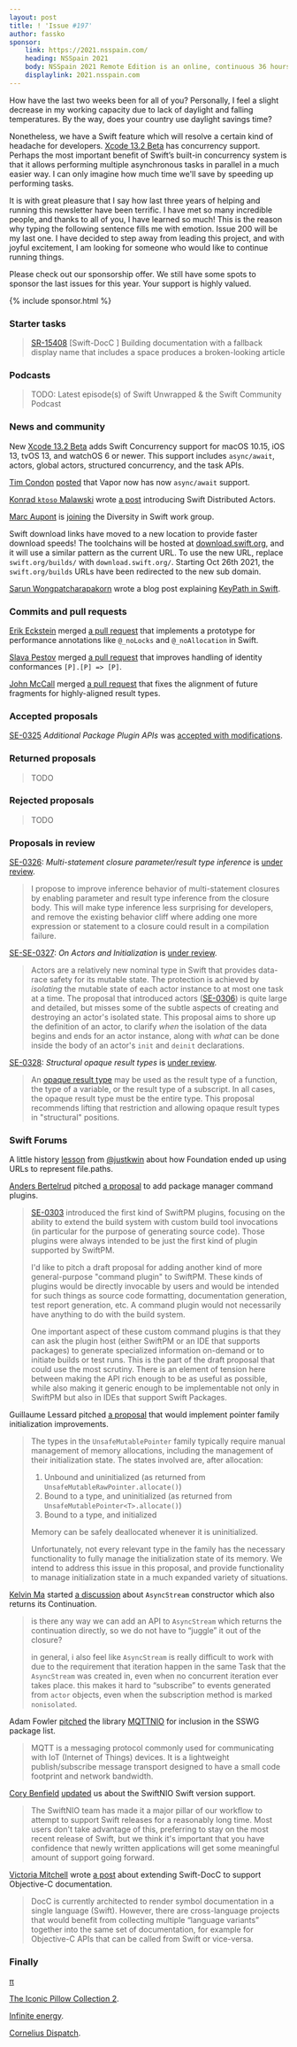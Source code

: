 ```yaml
---
layout: post
title: ! 'Issue #197'
author: fassko
sponsor:
    link: https://2021.nsspain.com/
    heading: NSSpain 2021
    body: NSSpain 2021 Remote Edition is an online, continuous 36 hours conference, carefully crafted by the community for the community.
    displaylink: 2021.nsspain.com
---
```


How have the last two weeks been for all of you? Personally, I feel a slight decrease in my working capacity due to lack of daylight and falling temperatures. By the way, does your country use daylight savings time?

Nonetheless, we have a Swift feature which will resolve a certain kind of headache for developers. [Xcode 13.2 Beta](https://developer.apple.com/documentation/xcode-release-notes/xcode-13_2-release-notes#Swift) has concurrency support. Perhaps the most important benefit of Swift’s built-in concurrency system is that it allows performing multiple asynchronous tasks in parallel in a much easier way. I can only imagine how much time we'll save by speeding up performing tasks.

It is with great pleasure that I say how last three years of helping and running this newsletter have been terrific. I have met so many incredible people, and thanks to all of you, I have learned so much! This is the reason why typing the following sentence fills me with emotion. Issue 200 will be my last one. I have decided to step away from leading this project, and with joyful excitement, I am looking for someone who would like to continue running things.

Please check out our sponsorship offer. We still have some spots to sponsor the last issues for this year. Your support is highly valued.

<!--excerpt-->

{% include sponsor.html %}

### Starter tasks

> [SR-15408](https://bugs.swift.org/browse/SR-15408) [Swift-DocC
] Building documentation with a fallback display name that includes a space produces a broken-looking article

### Podcasts

> TODO: Latest episode(s) of Swift Unwrapped & the Swift Community Podcast

### News and community

New [Xcode 13.2 Beta](https://developer.apple.com/documentation/xcode-release-notes/xcode-13_2-release-notes) adds Swift Concurrency support for macOS 10.15, iOS 13, tvOS 13, and watchOS 6 or newer. This support includes `async/await`, actors, global actors, structured concurrency, and the task APIs.

[Tim Condon](https://twitter.com/0xTim) [posted](https://forums.swift.org/t/async-await-has-arrived-in-vapor/53077) that Vapor now has now `async/await` support.

[Konrad `ktoso` Malawski](https://forums.swift.org/u/ktoso) wrote [a post](https://swift.org/blog/distributed-actors/) introducing Swift Distributed Actors.

[Marc Aupont](https://twitter.com/digimarktech) is [joining](https://forums.swift.org/t/diversity-in-swift-work-group-update/53133) the Diversity in Swift work group.

Swift download links have moved to a new location to provide faster download speeds! The toolchains will be hosted at [download.swift.org](http://download.swift.org/), and it will use a similar pattern as the current URL. To use the new URL, replace `swift.org/builds/` with `download.swift.org/`. Starting Oct 26th 2021, the `swift.org/builds` URLs have been redirected to the new sub domain.

[Sarun Wongpatcharapakorn](https://twitter.com/sarunw) wrote a blog post explaining [KeyPath in Swift](https://sarunw.com/posts/what-is-keypath-in-swift/).

### Commits and pull requests

[Erik Eckstein](https://github.com/eeckstein/) merged [a pull request](https://github.com/apple/swift/pull/39902) that implements a prototype for performance annotations like `@_noLocks` and `@_noAllocation` in Swift.

[Slava Pestov](https://twitter.com/slava_pestov) merged [a pull request](https://github.com/apple/swift/pull/39918) that improves handling of identity conformances `[P].[P] => [P]`.

[John McCall](https://github.com/rjmccall) merged [a pull request](https://github.com/apple/swift/pull/39829) that fixes the alignment of future fragments for highly-aligned result types.

### Accepted proposals

[SE-0325](https://github.com/apple/swift-evolution/blob/main/proposals/0325-swiftpm-additional-plugin-apis.md) *Additional Package Plugin APIs* was [accepted with modifications](https://forums.swift.org/t/accepted-with-modifications-se-0325-additional-package-plugin-apis/53086).

### Returned proposals

> TODO

### Rejected proposals

> TODO

### Proposals in review

[SE-0326](https://github.com/apple/swift-evolution/blob/main/proposals/0326-extending-multi-statement-closure-inference.md): *Multi-statement closure parameter/result type inference* is [under review](https://forums.swift.org/t/se-0326-multi-statement-closure-parameter-result-type-inference/52964).

> I propose to improve inference behavior of multi-statement closures by enabling parameter and result type inference from the closure body. This will make type inference less surprising for developers, and remove the existing behavior cliff where adding one more expression or statement to a closure could result in a compilation failure.

[SE-SE-0327](https://github.com/apple/swift-evolution/blob/main/proposals/0327-actor-initializers.md): *On Actors and Initialization* is [under review](https://forums.swift.org/t/se-0327-on-actors-and-initialization/53053).

> Actors are a relatively new nominal type in Swift that provides data-race safety for its mutable state.
The protection is achieved by _isolating_ the mutable state of each actor instance to at most one task at a time.
The proposal that introduced actors ([SE-0306](https://github.com/apple/swift-evolution/blob/main/proposals/0306-actors.md)) is quite large and detailed, but misses some of the subtle aspects of creating and destroying an actor's isolated state.
This proposal aims to shore up the definition of an actor, to clarify _when_ the isolation of the data begins and ends for an actor instance, along with _what_ can be done inside the body of an actor's `init` and `deinit` declarations.

[SE-0328](https://github.com/apple/swift-evolution/blob/main/proposals/0328-structural-opaque-result-types.md): *Structural opaque result types* is [under review](hhttps://forums.swift.org/t/se-0328-structural-opaque-result-types/53248).

> An [opaque result type](https://github.com/apple/swift-evolution/blob/main/proposals/0244-opaque-result-types.md) may be used as the result type of a function, the type of a variable, or the result type of a subscript. In all cases, the opaque result type must be the entire type. This proposal recommends lifting that restriction and allowing opaque result types in "structural" positions.

### Swift Forums

A little history [lesson](https://forums.swift.org/t/get-folders-number-of-elements/30674/12) from [@justkwin](https://twitter.com/justkwin) about how Foundation ended up using URLs to represent file.paths.

[Anders Bertelrud](https://forums.swift.org/u/abertelrud) pitched [a proposal](https://forums.swift.org/t/pitch-package-manager-command-plugins/53172) to add package manager command plugins.

> [SE-0303](https://github.com/apple/swift-evolution/blob/main/proposals/0303-swiftpm-extensible-build-tools.md) introduced the first kind of SwiftPM plugins, focusing on the ability to extend the build system with custom build tool invocations (in particular for the purpose of generating source code). Those plugins were always intended to be just the first kind of plugin supported by SwiftPM.
>
> I'd like to pitch a draft proposal for adding another kind of more general-purpose "command plugin" to SwiftPM. These kinds of plugins would be directly invocable by users and would be intended for such things as source code formatting, documentation generation, test report generation, etc. A command plugin would not necessarily have anything to do with the build system.
>
> One important aspect of these custom command plugins is that they can ask the plugin host (either SwiftPM or an IDE that supports packages) to generate specialized information on-demand or to initiate builds or test runs. This is the part of the draft proposal that could use the most scrutiny. There is an element of tension here between making the API rich enough to be as useful as possible, while also making it generic enough to be implementable not only in SwiftPM but also in IDEs that support Swift Packages.

Guillaume Lessard pitched [a proposal](https://forums.swift.org/t/pitch-pointer-family-initialization-improvements/53168) that would implement pointer family initialization improvements.

> The types in the `UnsafeMutablePointer` family typically require manual management of memory allocations, including the management of their initialization state. The states involved are, after allocation:
>
> 1.  Unbound and uninitialized (as returned from `UnsafeMutableRawPointer.allocate()`)
> 2.  Bound to a type, and uninitialized (as returned from `UnsafeMutablePointer<T>.allocate()`)
> 3.  Bound to a type, and initialized
>
> Memory can be safely deallocated whenever it is uninitialized.
>
> Unfortunately, not every relevant type in the family has the necessary functionality to fully manage the initialization state of its memory. We intend to address this issue in this proposal, and provide functionality to manage initialization state in a much expanded variety of situations.

[Kelvin Ma](https://github.com/kelvin13) started [a discussion](https://forums.swift.org/t/asyncstream-constructor-which-also-returns-its-continuation/53251) about `AsyncStream` constructor which also returns its Continuation.

> is there any way we can add an API to `AsyncStream` which returns the continuation directly, so we do not have to “juggle” it out of the closure?
>
> in general, i also feel like `AsyncStream` is really difficult to work with due to the requirement that iteration happen in the same Task that the `AsyncStream` was created in, even when no concurrent iteration ever takes place. this makes it hard to “subscribe” to events generated from `actor` objects, even when the subscription method is marked `nonisolated`.

Adam Fowler [pitched](https://forums.swift.org/t/mqttnio/53238) the library [MQTTNIO](https://github.com/adam-fowler/mqtt-nio) for inclusion in the SSWG package list.

> MQTT is a messaging protocol commonly used for communicating with IoT (Internet of Things) devices. It is a lightweight publish/subscribe message transport designed to have a small code footprint and network bandwidth.

[Cory Benfield](https://twitter.com/Lukasaoz) [updated](https://forums.swift.org/t/swiftnio-swift-version-support/53232) us about the SwiftNIO Swift version support.

> The SwiftNIO team has made it a major pillar of our workflow to attempt to support Swift releases for a reasonably long time. Most users don't take advantage of this, preferring to stay on the most recent release of Swift, but we think it's important that you have confidence that newly written applications will get some meaningful amount of support going forward.

[Victoria Mitchell](https://twitter.com/QuietMisdreavus) wrote [a post](https://forums.swift.org/t/extending-swift-docc-to-support-objective-c-documentation/53243) about extending Swift-DocC to support Objective-C documentation.

> DocC is currently architected to render symbol documentation in a single language (Swift). However, there are cross-language projects that would benefit from collecting multiple “language variants” together into the same set of documentation, for example for Objective-C APIs that can be called from Swift or vice-versa.

### Finally

[π](https://twitter.com/jckarter/status/1451258136648511488)

[The Iconic Pillow Collection 2](https://twitter.com/throwboy/status/1453739351179816960).

[Infinite energy](https://twitter.com/niw/status/1455258442541711365?s=21).

[Cornelius Dispatch](https://twitter.com/AirspeedSwift/status/1455735695855677447).
